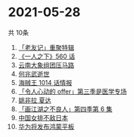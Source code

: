 # 2021-05-28
  共 10条

  <!-- BEGIN -->
  <!-- 最后更新时间:Fri May 28 2021 12:39:26 GMT+0000 (Coordinated Universal Time) -->
  1. [「老友记」重聚特辑](https://www.zhihu.com/search?q=老友记重聚)
1. [《一人之下》560 话](https://www.zhihu.com/search?q=一人之下)
1. [云南大象组团压马路](https://www.zhihu.com/search?q=云南大象)
1. [何兆武逝世](https://www.zhihu.com/search?q=何兆武)
1. [海贼王 1014 话情报](https://www.zhihu.com/search?q=海贼王)
1. [「令人心动的 offer」第三季是医学专场](https://www.zhihu.com/search?q=令人心动的offer第三季)
1. [姚非拉 夏达](https://www.zhihu.com/search?q=姚非拉)
1. [「画江湖之不良人」第四季第 6 集](https://www.zhihu.com/search?q=画江湖之不良人第四季)
1. [中国女排不敌日本](https://www.zhihu.com/search?q=中国女排)
1. [华为将发布鸿蒙平板](https://www.zhihu.com/search?q=鸿蒙平板)
  <!-- END -->
  
